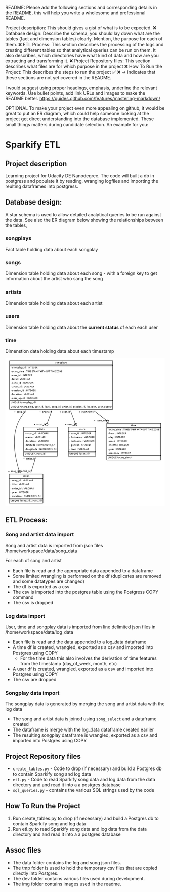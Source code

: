 README: Please add the following sections and corresponding details in the README, this will help you write a wholesome and professional README.

Project description: This should gives a gist of what is to be expected. :x:
Database design: Describe the schema, you should lay down what are the tables (fact and dimension tables) clearly. Mention, the purpose for each of them. :x:
ETL Process: This section describes the processing of the logs and creating different tables so that analytical queries can be run on them. It also describes, which directories have what kind of data and how are you extracting and transforming it. :x:
Project Repository files: This section describes what files are for which purpose in the project :x:
How To Run the Project: This describes the steps to run the project :white_check_mark:
:x: -> indicates that these sections are not yet covered in the README.

I would suggest using proper headings, emphasis, underline the relevant keywords. Use bullet points, add link URLs and images to make the README better.
https://guides.github.com/features/mastering-markdown/

OPTIONAL
To make your project even more appealing on github, it would be great to put an ER diagram, which could help someone looking at the project get direct
understanding into the database implemented. These small things matters during candidate selection. An example for you:

# Sparkify ETL
## Project description 
Learning project for Udacity DE Nanodegree.  The code will built a db in postgress and populate it by reading, wranging logfiles and importing the reulting dataframes into postgress.

## Database design: 
A star schema is used to allow detailed analytical queries to be run against the data.  See also the ER diagram below showing the relationships between the tables,

### songplays
Fact table holding data about each songplay

### songs
Dimension table holding data about each song - with a foreign key to get information about the artist who sang the song

### artists
Dimension table holding data about each artist

### users
Dimension table holding data about the __current status__ of each each user

### time
Dimenstion data holding data about each timestamp

![ER diagram of the schema](./img/sparkifydb_erd.png "ER diagram of the schema")

## ETL Process: 
### Song and artist data import
Song and artist data is imported from json files /home/workspace/data/song_data

For each of song and artist
- Each file is read and the appropriate data appended to a dataframe
- Some limited wrangling is performed on the df (duplicates are removed and some datatypes are changed)
- The df is exported as a csv 
- The csv is imported into the postgres table using the Postgress COPY command
- The csv is dropped

### Log data import
User, time and songplay data is imported from line delimited json files in /home/workspace/data/log_data

- Each file is read and the data appended to a log_data dataframe
- A time df is created, wrangled, exported as a csv and imported into Postgres using COPY 
    - For the time data this also involves the derivation of time features from the timestamp (day_of_week, month, etc)
- A user df is created, wrangled, exported as a csv and imported into Postgres using COPY
- The csv are dropped

### Songplay data import
The songplay data is generated by merging the song and artist data with the log data
- The song and artist data is joined using `song_select` and a dataframe created
- The dataframe is merge with the log_data dataframe created earlier
- The resulting songplay dataframe is wrangled, exported as a csv and imported into Postgres using COPY

## Project Repository files
- `create_tables.py` - Code to drop (if necessary) and build a Postgres db to contain Sparkify song and log data
- `etl.py` - Code to read Sparkify song data and log data from the data directory and and read it into a a postgres database
- `sql_queries.py` - contains the various SQL strings used by the code

## How To Run the Project
1. Run create_tables.py to drop (if necessary) and build a Postgres db to contain Sparkify song and log data
2. Run etl.py to read Sparkify song data and log data from the data directory and and read it into a a postgres database

## Assoc files
- The data folder contains the log and song json files.
- The tmp folder is used to hold the temporary csv files that are copied directly into Postgres.
- The dev folder contains various files used during development.
- The img folder contains images used in the readme.